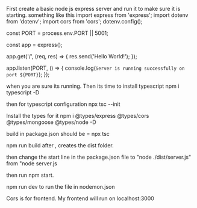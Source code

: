 First create a basic node js express server and run it to make sure it is starting. something like this 
import express from 'express';
import dotenv from 'dotenv';
import cors from 'cors';
dotenv.config();

const PORT = process.env.PORT || 5001;

const app = express();

app.get('/', (req, res) => {
  res.send('Hello World!');
});

app.listen(PORT, () => {
  console.log(`Server is running successfully on port ${PORT}`);
});

when you are sure its running. Then its time to install typescript
npm i typescript -D

then for typescript configuration
npx tsc --init

Install the types for it
npm i @types/express @types/cors @types/mongoose @types/node -D

build in package.json should be = npx tsc

npm run build after , creates the dist folder.

then change the start line in the package.json file to "node ./dist/server.js" from "node server.js

then run npm start.

npm run dev to run the file in nodemon.json

Cors is for frontend. My frontend will run on localhost:3000